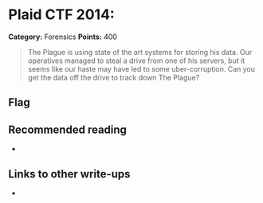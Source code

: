 # Plaid CTF 2014: 

**Category:** Forensics
**Points:** 400

> The Plague is using state of the art systems for storing his data. Our operatives managed to steal a drive from one of his servers, but it seems like our haste may have led to some uber-corruption. Can you get the data off the drive to track down The Plague?

## Flag


## Recommended reading
* <NONE>

## Links to other write-ups
* <NONE>

